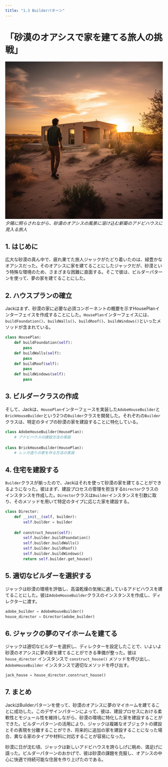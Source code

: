 ```yaml
---
title: "1.3 Builderパターン"
---
```


# 「砂漠のオアシスで家を建てる旅人の挑戦」

![](/images/20230327_gof/A_determined_traveler_stands_in_the_warm_glow_of_the_set.jpg)
*夕陽に照らされながら、砂漠のオアシスの風景に溶け込む新築のアドビハウスに見入る旅人*

## 1. はじめに
広大な砂漠の真ん中で、疲れ果てた旅人ジャックがたどり着いたのは、緑豊かなオアシスだった。そのオアシスに家を建てることにしたジャックだが、砂漠という特殊な環境のため、さまざまな困難に直面する。そこで彼は、ビルダーパターンを使って、夢の家を建てることにした。

## 2. ハウスプランの確立
Jackはまず、砂漠の家に必要な必須コンポーネントの概要を示すHousePlanインターフェイスを作成することにした。`HousePlan`インターフェイスには、`buildFoundation()`、`buildWalls()`、`buildRoof()`、`buildWindows()`といったメソッドが含まれている。

```python
class HousePlan:
    def buildFoundation(self):
        pass
    def buildWalls(self):
        pass
    def buildRoof(self):
        pass
    def buildWindows(self):
        pass
```

## 3. ビルダークラスの作成
そして、Jackは、`HousePlan`インターフェースを実装した`AdobeHouseBuilder`と`BrickHouseBuilder`という2つの`Builder`クラスを開発した。それぞれの`Builder`クラスは、特定のタイプの砂漠の家を建設することに特化している。

```python
class AdobeHouseBuilder(HousePlan):
    # アドビハウスの建設方法の実装

class BrickHouseBuilder(HousePlan):
    # レンガ造りの家を作る方法の実装
```

## 4. 住宅を建設する
`Builder`クラスが揃ったので、Jackはそれを使って砂漠の家を建てることができるようになった。彼はまず、建設プロセスの管理を担当する`Director`クラスのインスタンスを作成した。`Director`クラスは`Builder`インスタンスを引数に取り、そのメソッドを用いて特定のタイプに応じた家を建設する。

```python
class Director:
    def __init__(self, builder):
        self.builder = builder

    def construct_house(self):
        self.builder.buildFoundation()
        self.builder.buildWalls()
        self.builder.buildRoof()
        self.builder.buildWindows()
        return self.builder.get_house()
```


## 5. 適切なビルダーを選択する
ジャックは砂漠の環境を評価し、高温乾燥の気候に適しているアドビハウスを建てることにした。彼は`AdobeHouseBuilder`クラスのインスタンスを作成し、ディレクターに渡す。

```python
adobe_builder = AdobeHouseBuilder()
house_director = Director(adobe_builder)
```

## 6. ジャックの夢のマイホームを建てる
ジャックは適切なビルダーを選択し、ディレクターを設定したことで、いよいよ砂漠のオアシスに夢の家を建てることができる準備が整った。彼は `house_director` インスタンスで `construct_house()` メソッドを呼び出し、`AdobeHouseBuilder` インスタンスで適切なメソッドを呼び出す。

```python
jack_house = house_director.construct_house()
```

## 7. まとめ
JackはBuilderパターンを使って、砂漠のオアシスに夢のマイホームを建てることに成功した。このデザインパターンによって、彼は、建設プロセスにおける柔軟性とモジュール性を維持しながら、砂漠の環境に特化した家を建設することができた。ビルダーパターンの活用により、ジャックは複雑なオブジェクトの建設とその表現を分離することができ、将来的に追加の家を建設することになった場合、異なる家のタイプや材料に対応することが容易になった。

砂漠に日が沈む頃、ジャックは新しいアドビハウスを誇らしげに眺め、満足げに語った。ビルダーパターンのおかげで、彼は砂漠の課題を克服し、オアシスの中心に快適で持続可能な住居を作り上げたのである。